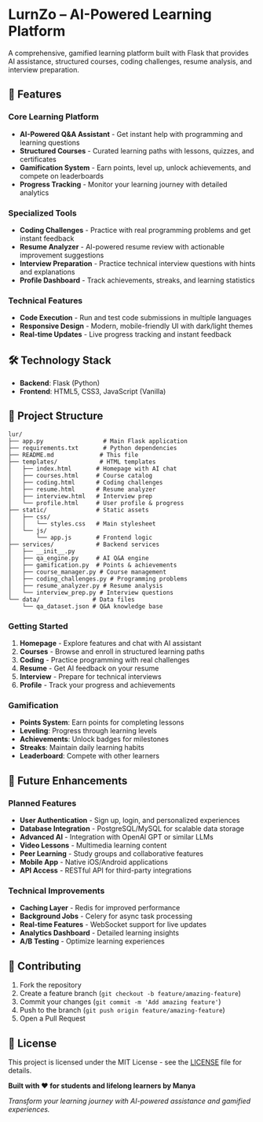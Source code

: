 # LurnZo – AI-Powered Learning Platform

A comprehensive, gamified learning platform built with Flask that provides AI assistance, structured courses, coding challenges, resume analysis, and interview preparation.

## 🚀 Features

### Core Learning Platform
- **AI-Powered Q&A Assistant** - Get instant help with programming and learning questions
- **Structured Courses** - Curated learning paths with lessons, quizzes, and certificates
- **Gamification System** - Earn points, level up, unlock achievements, and compete on leaderboards
- **Progress Tracking** - Monitor your learning journey with detailed analytics

### Specialized Tools
- **Coding Challenges** - Practice with real programming problems and get instant feedback
- **Resume Analyzer** - AI-powered resume review with actionable improvement suggestions
- **Interview Preparation** - Practice technical interview questions with hints and explanations
- **Profile Dashboard** - Track achievements, streaks, and learning statistics

### Technical Features
- **Code Execution** - Run and test code submissions in multiple languages
- **Responsive Design** - Modern, mobile-friendly UI with dark/light themes
- **Real-time Updates** - Live progress tracking and instant feedback

## 🛠️ Technology Stack

- **Backend**: Flask (Python)
- **Frontend**: HTML5, CSS3, JavaScript (Vanilla)

## 📁 Project Structure

```
lur/
├── app.py                 # Main Flask application
├── requirements.txt       # Python dependencies
├── README.md             # This file
├── templates/            # HTML templates
│   ├── index.html       # Homepage with AI chat
│   ├── courses.html     # Course catalog
│   ├── coding.html      # Coding challenges
│   ├── resume.html      # Resume analyzer
│   ├── interview.html   # Interview prep
│   └── profile.html     # User profile & progress
├── static/              # Static assets
│   ├── css/
│   │   └── styles.css   # Main stylesheet
│   └── js/
│       └── app.js       # Frontend logic
├── services/            # Backend services
│   ├── __init__.py
│   ├── qa_engine.py     # AI Q&A engine
│   ├── gamification.py  # Points & achievements
│   ├── course_manager.py # Course management
│   ├── coding_challenges.py # Programming problems
│   ├── resume_analyzer.py # Resume analysis
│   └── interview_prep.py # Interview questions
└── data/               # Data files
    └── qa_dataset.json # Q&A knowledge base
```

### Getting Started
1. **Homepage** - Explore features and chat with AI assistant
2. **Courses** - Browse and enroll in structured learning paths
3. **Coding** - Practice programming with real challenges
4. **Resume** - Get AI feedback on your resume
5. **Interview** - Prepare for technical interviews
6. **Profile** - Track your progress and achievements

### Gamification
- **Points System**: Earn points for completing lessons
- **Leveling**: Progress through learning levels
- **Achievements**: Unlock badges for milestones
- **Streaks**: Maintain daily learning habits
- **Leaderboard**: Compete with other learners

## 🔮 Future Enhancements

### Planned Features
- **User Authentication** - Sign up, login, and personalized experiences
- **Database Integration** - PostgreSQL/MySQL for scalable data storage
- **Advanced AI** - Integration with OpenAI GPT or similar LLMs
- **Video Lessons** - Multimedia learning content
- **Peer Learning** - Study groups and collaborative features
- **Mobile App** - Native iOS/Android applications
- **API Access** - RESTful API for third-party integrations

### Technical Improvements
- **Caching Layer** - Redis for improved performance
- **Background Jobs** - Celery for async task processing
- **Real-time Features** - WebSocket support for live updates
- **Analytics Dashboard** - Detailed learning insights
- **A/B Testing** - Optimize learning experiences

## 🤝 Contributing

1. Fork the repository
2. Create a feature branch (`git checkout -b feature/amazing-feature`)
3. Commit your changes (`git commit -m 'Add amazing feature'`)
4. Push to the branch (`git push origin feature/amazing-feature`)
5. Open a Pull Request


## 📝 License

This project is licensed under the MIT License - see the [LICENSE](LICENSE) file for details.

**Built with ❤️ for students and lifelong learners by Manya**

*Transform your learning journey with AI-powered assistance and gamified experiences.*


